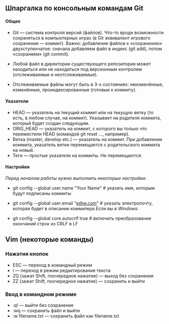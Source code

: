 ## Шпаргалка по консольным командам Git
#### Общее
* Git — система контроля версий (файлов). Что-то вроде возможности сохраняться в компьютерных играх (в Git эквивалент игрового сохранения — коммит). Важно: добавление файлов к «сохранению» двухступенчатое: сначала добавляем файл в индекс (git add), потом «сохраняем» (git commit).

* Любой файл в директории существующего репозитория может находиться или не находиться под версионным контролем (отслеживаемые и неотслеживаемые).

* Отслеживаемые файлы могут быть в 3-х состояниях: неизменённые, изменённые, проиндексированные (готовые к коммиту).

#### Указатели
* HEAD — указатель на текущий коммит или на текущую ветку (то есть, в любом случае, на коммит). Указывает на родителя коммита, который будет создан следующим.
* ORIG_HEAD — указатель на коммит, с которого вы только что переместили HEAD (командой git reset ..., например).
* Ветка (master, develop etc.) — указатель на коммит. При добавлении коммита, указатель ветки перемещается с родительского коммита на новый.
* Теги — простые указатели на коммиты. Не перемещаются.


#### Настройки
*Перед началом работы нужно выполнить некоторые настройки*:

* git config --global user.name "Your Name" # указать имя, которым будут подписаны коммиты
* git config --global user.email "e@w.com"  # указать электропочту, которая будет в описании коммитера
*Если вы в Windows*:

* git config --global core.autocrlf true # включить преобразование окончаний строк из CRLF в LF

## Vim (некоторые команды)

### Нажатия кнопок
* ESC     — переход в командный режим
* i       — переход в режим редактирования текста
* ZQ (зажат Shift, поочередное нажатие) — выход без сохранения
* ZZ (зажат Shift, поочередное нажатие) — сохранить и выйти

### Ввод в командном режиме
* :q!             — выйти без сохранения
* :wq             — сохранить файл и выйти
* :w filename.txt — сохранить файл как filename.txt
